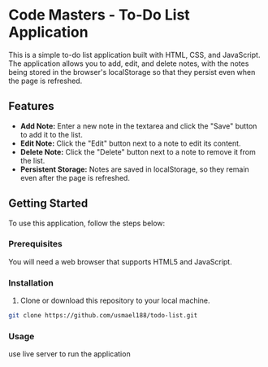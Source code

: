 # Code Masters - To-Do List Application

This is a simple to-do list application built with HTML, CSS, and JavaScript. The application allows you to add, edit, and delete notes, with the notes being stored in the browser's localStorage so that they persist even when the page is refreshed.

## Features

- **Add Note:** Enter a new note in the textarea and click the "Save" button to add it to the list.
- **Edit Note:** Click the "Edit" button next to a note to edit its content.
- **Delete Note:** Click the "Delete" button next to a note to remove it from the list.
- **Persistent Storage:** Notes are saved in localStorage, so they remain even after the page is refreshed.

## Getting Started

To use this application, follow the steps below:


### Prerequisites

You will need a web browser that supports HTML5 and JavaScript.

### Installation

1. Clone or download this repository to your local machine.

```bash
git clone https://github.com/usmael188/todo-list.git
```
### Usage

 use live server to run the application
